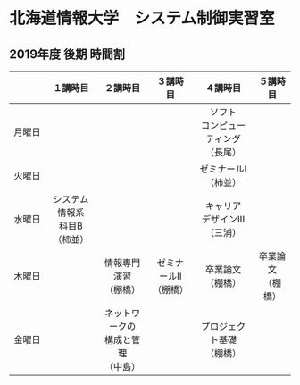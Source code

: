 # 北海道情報大学　システム制御実習室
## 2019年度 後期 時間割
|　　　|１講時目|２講時目|３講時目|４講時目|５講時目|
|:---:|:------:|:------:|:------:|:------:|:------:|
|月曜日| | | |ソフト<br>コンピューティング<br>（長尾）| |
|火曜日| | | |ゼミナールI<br>（柿並）| |
|水曜日|システム情報系<br>科目B<br>（柿並）| | |キャリア<br>デザインIII<br>（三浦）| |
|木曜日| |情報専門演習<br>（棚橋）|ゼミナールII<br>（棚橋）|卒業論文<br>（棚橋）|卒業論文<br>（棚橋）|
|金曜日| |ネットワークの<br>構成と管理<br>（中島）| |プロジェクト基礎<br>（棚橋）| |
